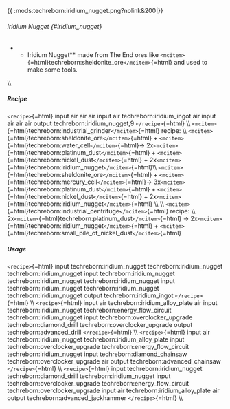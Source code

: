 {{ :mods:techreborn:iridium_nugget.png?nolink&200\|}}

###### Iridium Nugget {#iridium_nugget}

-   -   Iridium Nugget\*\* made from The End ores like
        `<mcitem>`{=html}techreborn:sheldonite_ore`</mcitem>`{=html} and
        used to make some tools.

\\\\

##### Recipe

`<recipe>`{=html} input air air air input air techreborn:iridium_ingot
air input air air air output techreborn:iridium_nugget,9
`</recipe>`{=html} \\\\
`<mcitem>`{=html}techreborn:industrial_grinder`</mcitem>`{=html} recipe:
\\\\ `<mcitem>`{=html}techreborn:sheldonite_ore`</mcitem>`{=html} +
`<mcitem>`{=html}techreborn:water_cell`</mcitem>`{=html}-\>
2x`<mcitem>`{=html}techreborn:platinum_dust`</mcitem>`{=html} +
`<mcitem>`{=html}techreborn:nickel_dust`</mcitem>`{=html} +
2x`<mcitem>`{=html}techreborn:iridium_nugget`</mcitem>`{=html}\\\\
`<mcitem>`{=html}techreborn:sheldonite_ore`</mcitem>`{=html} +
`<mcitem>`{=html}techreborn:mercury_cell`</mcitem>`{=html}-\>
3x`<mcitem>`{=html}techreborn:platinum_dust`</mcitem>`{=html} +
`<mcitem>`{=html}techreborn:nickel_dust`</mcitem>`{=html} +
2x`<mcitem>`{=html}techreborn:iridium_nugget`</mcitem>`{=html} \\\\ \\\\
`<mcitem>`{=html}techreborn:industrial_centrifuge`</mcitem>`{=html}
recipe: \\\\
2x`<mcitem>`{=html}techreborn:platinum_dust`</mcitem>`{=html} -\>
2x`<mcitem>`{=html}techreborn:iridium_nugget`</mcitem>`{=html} +
`<mcitem>`{=html}techreborn:small_pile_of_nickel_dust`</mcitem>`{=html}

##### Usage

`<recipe>`{=html} input techreborn:iridium_nugget
techreborn:iridium_nugget techreborn:iridium_nugget input
techreborn:iridium_nugget techreborn:iridium_nugget
techreborn:iridium_nugget input techreborn:iridium_nugget
techreborn:iridium_nugget techreborn:iridium_nugget output
techreborn:iridium_ingot `</recipe>`{=html} \\\\ `<recipe>`{=html} input
air techreborn:iridium_alloy_plate air input techreborn:iridium_nugget
techreborn:energy_flow_circuit techreborn:iridium_nugget input
techreborn:overclocker_upgrade techreborn:diamond_drill
techreborn:overclocker_upgrade output techreborn:advanced_drill
`</recipe>`{=html} \\\\ `<recipe>`{=html} input air
techreborn:iridium_nugget techreborn:iridium_alloy_plate input
techreborn:overclocker_upgrade techreborn:energy_flow_circuit
techreborn:iridium_nugget input techreborn:diamond_chainsaw
techreborn:overclocker_upgrade air output techreborn:advanced_chainsaw
`</recipe>`{=html} \\\\ `<recipe>`{=html} input
techreborn:iridium_nugget techreborn:diamond_drill
techreborn:iridium_nugget input techreborn:overclocker_upgrade
techreborn:energy_flow_circuit techreborn:overclocker_upgrade input air
techreborn:iridium_alloy_plate air output techreborn:advanced_jackhammer
`</recipe>`{=html} \\\\
